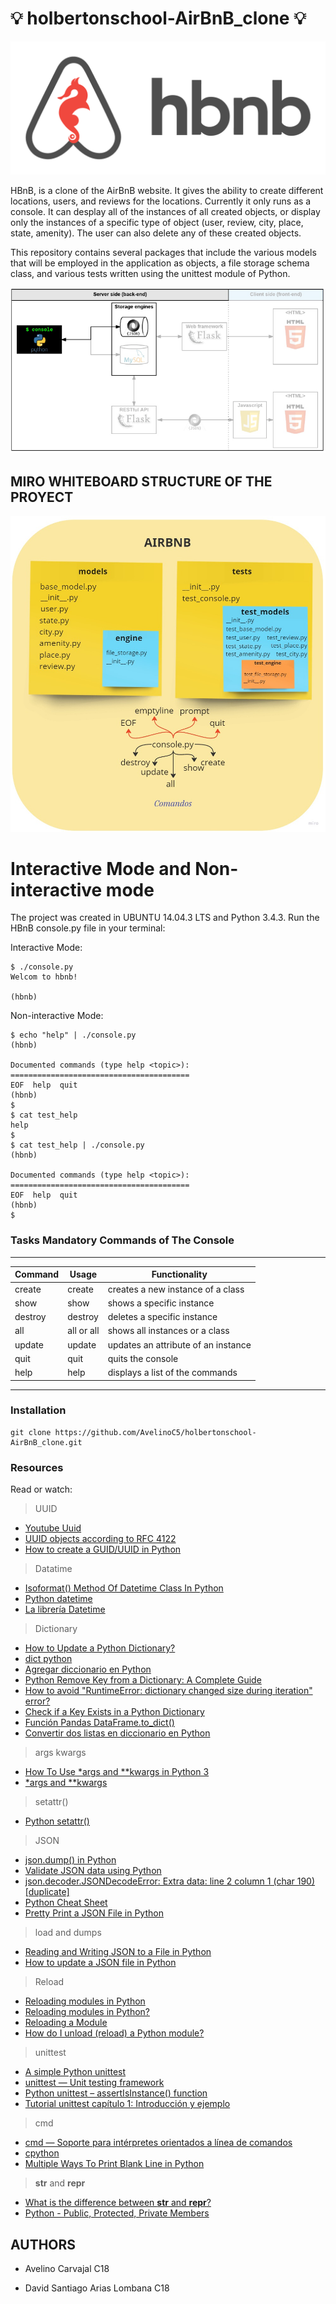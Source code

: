 # :bulb: holbertonschool-AirBnB_clone :bulb:

![Image text](https://github.com/AvelinoC5/holbertonschool-AirBnB_clone/blob/main/images/hbnb.png)

HBnB, is a clone of the AirBnB website. It gives the ability to create different locations, users, and reviews for the locations. Currently it only runs as a console. It can desplay all of the instances of all created objects, or display only the instances of a specific type of object (user, review, city, place, state, amenity). The user can also delete any of these created objects.

This repository contains several packages that include the various models that will be employed in the application as objects, a file storage schema class, and various tests written using the unittest module of Python.

![Image text](https://github.com/AvelinoC5/holbertonschool-AirBnB_clone/blob/main/images/estructura.PNG)

## MIRO WHITEBOARD STRUCTURE OF THE PROYECT
![Image text](https://github.com/AvelinoC5/holbertonschool-AirBnB_clone/blob/main/images/AIRBNB%20MIRO.jpg)

# Interactive Mode and Non-interactive mode

The project was created in UBUNTU 14.04.3 LTS and Python 3.4.3. Run the HBnB console.py file in your terminal:

Interactive Mode:

    $ ./console.py
    Welcom to hbnb!

    (hbnb)

Non-interactive Mode:

    $ echo "help" | ./console.py
    (hbnb)

    Documented commands (type help <topic>):
    ========================================
    EOF  help  quit
    (hbnb) 
    $
    $ cat test_help
    help
    $
    $ cat test_help | ./console.py
    (hbnb)

    Documented commands (type help <topic>):
    ========================================
    EOF  help  quit
    (hbnb) 
    $

### Tasks Mandatory Commands of The Console
-------------------------------------------------------------------------------------------------
| Command   | Usage                                       | Functionality                       |
| ----------| --------------------------------------------|-------------------------------------|
|  create   | create <class>                              | creates a new instance of a class   |
|  show     | show <class> <id>                           | shows a specific instance           |
|  destroy  | destroy <class> <id>	                      | deletes a specific instance         |
|  all      | all or all <class>	                        | shows all instances or a class      |
|  update   | update <class> <id> <attribute> <value>	    | updates an attribute of an instance |
|  quit     | quit	                                      | quits the console                   |
|  help     | help	                                      | displays a list of the commands     |
-------------------------------------------------------------------------------------------------

### Installation

    git clone https://github.com/AvelinoC5/holbertonschool-AirBnB_clone.git

### Resources

Read or watch:

 >UUID
* [Youtube Uuid](https://www.youtube.com/watch?v=MUK5qZxlWFg)
* [UUID objects according to RFC 4122](https://docs.python.org/3.8/library/uuid.html)
* [How to create a GUID/UUID in Python](https://stackoverflow.com/questions/534839/how-to-create-a-guid-uuid-in-python)
 
 >Datatime
* [Isoformat() Method Of Datetime Class In Python](https://www.geeksforgeeks.org/isoformat-method-of-datetime-class-in-python/)
* [Python datetime](https://www.programiz.com/python-programming/datetime)
* [La librería Datetime](https://aprendeconalf.es/docencia/python/manual/datetime/)
 
 >Dictionary
* [How to Update a Python Dictionary?](https://www.askpython.com/python/dictionary/how-to-update-a-python-dictionary#:~:text=In%20order%20to%20update%20the,key%20in%20the%20input%20dictionary)
* [dict python](https://j2logo.com/python/tutorial/tipo-dict-python/#:~:text=Para%20crear%20un%20diccionario%20vac%C3%ADo,Sin%20par%C3%A1metros)
* [Agregar diccionario en Python](https://www.delftstack.com/es/howto/python/add-dictionary-to-a-dictionary-python/)
* [Python Remove Key from a Dictionary: A Complete Guide](https://careerkarma.com/blog/python-remove-key-from-a-dictionary/#:~:text=The%20Python%20del%20statement%20deletes,not%20present%20in%20a%20dictionary)
* [How to avoid "RuntimeError: dictionary changed size during iteration" error?](https://stackoverflow.com/questions/11941817/how-to-avoid-runtimeerror-dictionary-changed-size-during-iteration-error)
* [Check if a Key Exists in a Python Dictionary](https://able.bio/rhett/check-if-a-key-exists-in-a-python-dictionary--73iajoz#:~:text=To%20simply%20check%20if%20a,%23%20Dogs%20found!&text=A%20dictionary%20can%20be%20a,counting%20the%20occurrence%20of%20items)
* [Función Pandas DataFrame.to_dict()](https://www.delftstack.com/es/api/python-pandas/pandas-dataframe-dataframe.to_dict-function/)
* [Convertir dos listas en diccionario en Python](https://www.delftstack.com/es/howto/python/python-convert-list-into-dictionary/#:~:text=contiene%20los%20valores.-,Usar%20zip()%20y%20dict()%20para%20convertir%20dos%20listas,partir%20de%20la%20colecci%C3%B3n%20dada)

>args kwargs
* [How To Use *args and **kwargs in Python 3](https://www.digitalocean.com/community/tutorials/how-to-use-args-and-kwargs-in-python-3)
* [*args and **kwargs](https://book.pythontips.com/en/latest/args_and_kwargs.html)
 
 >setattr()
* [Python setattr()](https://www.programiz.com/python-programming/methods/built-in/setattr)

>JSON
* [json.dump() in Python](https://www.geeksforgeeks.org/json-dump-in-python/)
* [Validate JSON data using Python](https://pynative.com/python-json-validation/)
* [json.decoder.JSONDecodeError: Extra data: line 2 column 1 (char 190) [duplicate]](https://stackoverflow.com/questions/48140858/json-decoder-jsondecodeerror-extra-data-line-2-column-1-char-190)
* [Python Cheat Sheet](https://blog.finxter.com/como-agregar-datos-a-un-archivo-json-en-python-video/#:~:text=Para%20actualizar%20un%20objeto%20JSON,dump(data%2C%20file)%20)
* [Pretty Print a JSON File in Python](https://www.delftstack.com/howto/python/how-to-pretty-print-a-json-file/)

>load and dumps
* [Reading and Writing JSON to a File in Python](https://stackabuse.com/reading-and-writing-json-to-a-file-in-python/)
* [How to update a JSON file in Python](https://www.adamsmith.haus/python/answers/how-to-update-a-json-file-in-python)

>Reload
* [Reloading modules in Python](https://www.geeksforgeeks.org/reloading-modules-python/#:~:text=reload()%20reloads%20a%20previously,which%20has%20been%20successfully%20imported)
* [Reloading modules in Python?](https://www.tutorialspoint.com/reloading-modules-in-python)
* [Reloading a Module](https://realpython.com/lessons/reloading-module/)
* [How do I unload (reload) a Python module?](https://stackoverflow.com/questions/437589/how-do-i-unload-reload-a-python-module)

>unittest
* [A simple Python unittest](https://www.pythonsheets.com/notes/python-tests.html)
* [unittest — Unit testing framework](https://docs.python.org/3.4/library/unittest.html#module-unittest)
* [Python unittest – assertIsInstance() function](https://www.geeksforgeeks.org/python-unittest-assertisinstance-function/)
* [Tutorial unittest capítulo 1: Introducción y ejemplo](https://www.youtube.com/watch?v=1UtkZHHOBWo)

>cmd
* [cmd — Soporte para intérpretes orientados a línea de comandos](https://docs.python.org/es/3/library/cmd.html)
* [cpython](https://github.com/python/cpython/blob/3.10/Lib/cmd.py)
* [Multiple Ways To Print Blank Line in Python](https://www.pythonpool.com/python-print-blank-line/)

>__str__ and __repr__
* [What is the difference between __str__ and __repr__?](https://stackoverflow.com/questions/1436703/what-is-the-difference-between-str-and-repr)
* [Python - Public, Protected, Private Members](https://www.tutorialsteacher.com/python/public-private-protected-modifiers)

## AUTHORS
- Avelino Carvajal C18

- David Santiago Arias Lombana C18
